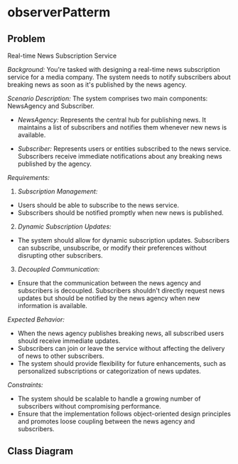 # observerPatterm
## Problem
Real-time News Subscription Service

*Background:* You're tasked with designing a real-time news subscription service for a media company. The system needs to notify subscribers about breaking news as soon as it's published by the news agency.

*Scenario Description:* The system comprises two main components: NewsAgency and Subscriber.

- *NewsAgency:* Represents the central hub for publishing news. It maintains a list of subscribers and notifies them whenever new news is available.

- *Subscriber:* Represents users or entities subscribed to the news service. Subscribers receive immediate notifications about any breaking news published by the agency.

*Requirements:*

1. *Subscription Management:*

- Users should be able to subscribe to the news service.
- Subscribers should be notified promptly when new news is published.

2. *Dynamic Subscription Updates:*

- The system should allow for dynamic subscription updates. Subscribers can subscribe, unsubscribe, or modify their preferences without disrupting other subscribers.

3. *Decoupled Communication:*

- Ensure that the communication between the news agency and subscribers is decoupled. Subscribers shouldn't directly request news updates but should be notified by the news agency when new information is available.

*Expected Behavior:*

- When the news agency publishes breaking news, all subscribed users should receive immediate updates.
- Subscribers can join or leave the service without affecting the delivery of news to other subscribers.
- The system should provide flexibility for future enhancements, such as personalized subscriptions or categorization of news updates.

*Constraints:*

- The system should be scalable to handle a growing number of subscribers without compromising performance.
- Ensure that the implementation follows object-oriented design principles and promotes loose coupling between the news agency and subscribers.

## Class Diagram


